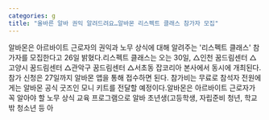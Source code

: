 ```yaml
---
categories: g
title: "올바른 알바 권익 알려드려요…알바몬 리스펙트 클래스 참가자 모집"
---
```

알바몬은 아르바이트 근로자의 권익과 노무 상식에 대해 알려주는 &#39;리스펙트 클래스&#39; 참가자를 모집한다고 26일 밝혔다.리스펙트 클래스는 오는 30일, △인천 꿈드림센터 △고양시 꿈드림센터 △관악구 꿈드림센터 △서초동 잡코리아 본사에서 동시에 개최된다. 참가 신청은 27일까지 알바몬 앱을 통해 접수하면 된다. 참가비는 무료로 참석자 전원에게는 알바몬 공식 굿즈인 모니 키트를 전달할 예정이다.알바몬은 아르바이트 근로자가 꼭 알아야 할 노무 상식 교육 프로그램으로 알바 초년생(고등학생, 자립준비 청년, 학교 밖 청소년 등 아